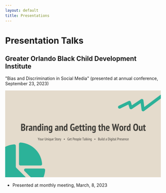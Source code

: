 ```yaml
---
layout: default
title: Presentations
---
```


# Presentation Talks

## Greater Orlando Black Child Development Institute

"Bias and Discrimination in Social Media" (presented at annual conference, September 23, 2023)

[![image](/assets/presentation.jpg "Branding and Getting the Word Out")](https://prezi.com/i/0ww1gtx05mef/)
- Presented at monthly meeting, March, 8, 2023
